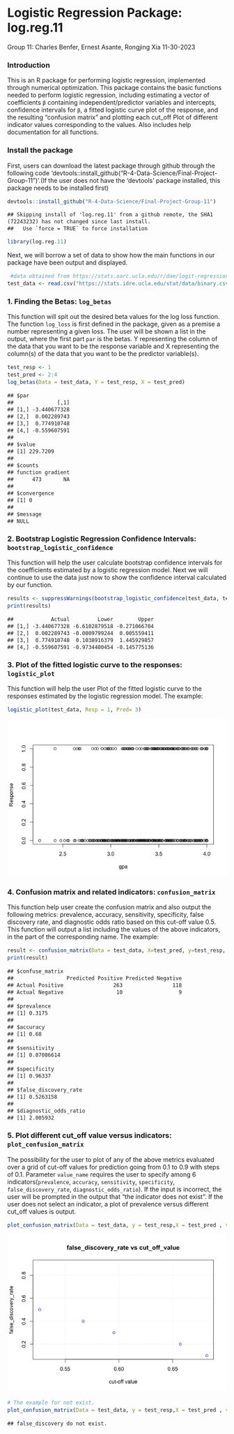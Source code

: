 Logistic Regression Package: log.reg.11
================
Group 11: Charles Benfer, Ernest Asante, Rongjing Xia
11-30-2023

### Introduction

This is an R package for performing logistic regression, implemented
through numerical optimization. This package contains the basic
functions needed to perform logistic regression, including estimating a
vector of coefficients `β` containing independent/predictor variables
and intercepts, confidence intervals for `β`, a fitted logistic curve
plot of the response, and the resulting “confusion matrix” and plotting
each cut_off Plot of different indicator values corresponding to the
values. Also includes help documentation for all functions.

### Install the package

First, users can download the latest package through github through the
following code
‘devtools::install_github(“R-4-Data-Science/Final-Project-Group-11”)’.(If
the user does not have the ‘devtools’ package installed, this package
needs to be installed first)

``` r
devtools::install_github("R-4-Data-Science/Final-Project-Group-11")
```

    ## Skipping install of 'log.reg.11' from a github remote, the SHA1 (72243232) has not changed since last install.
    ##   Use `force = TRUE` to force installation

``` r
library(log.reg.11)
```

Next, we will borrow a set of data to show how the main functions in our
package have been output and displayed.

``` r
 #data obtained from https://stats.oarc.ucla.edu/r/dae/logit-regression/
test_data <- read.csv("https://stats.idre.ucla.edu/stat/data/binary.csv")
```

### 1. Finding the Betas: `log_betas`

This function will spit out the desired beta values for the log loss
function. The function `log_loss` is first defined in the package, given
as a premise a number representing a given loss. The user will be shown
a list in the output, where the first part `par` is the betas. Y
representing the column of the data that you want to be the response
variable and X representing the column(s) of the data that you want to
be the predictor variable(s).

``` r
test_resp <- 1
test_pred <- 2:4
log_betas(Data = test_data, Y = test_resp, X = test_pred)
```

    ## $par
    ##              [,1]
    ## [1,] -3.440677328
    ## [2,]  0.002289743
    ## [3,]  0.774910748
    ## [4,] -0.559607591
    ## 
    ## $value
    ## [1] 229.7209
    ## 
    ## $counts
    ## function gradient 
    ##      473       NA 
    ## 
    ## $convergence
    ## [1] 0
    ## 
    ## $message
    ## NULL

### 2. Bootstrap Logistic Regression Confidence Intervals: `bootstrap_logistic_confidence`

This function will help the user calculate bootstrap confidence
intervals for the coefficients estimated by a logistic regression model.
Next we will continue to use the data just now to show the confidence
interval calculated by our function.

``` r
results <- suppressWarnings(bootstrap_logistic_confidence(test_data, test_resp, test_pred))
print(results)
```

    ##            Actual         Lower        Upper
    ## [1,] -3.440677328 -6.6102879518 -0.271066704
    ## [2,]  0.002289743 -0.0009799244  0.005559411
    ## [3,]  0.774910748  0.1038916379  1.445929857
    ## [4,] -0.559607591 -0.9734400454 -0.145775136

### 3. Plot of the fitted logistic curve to the responses: `logistic_plot`

This function will help the user Plot of the fitted logistic curve to
the responses estimated by the logistic regression model. The example:

``` r
logistic_plot(test_data, Resp = 1, Pred= 3)
```

![](README_files/figure-gfm/the%20example%20for%20the%20function%20logistic_plot-1.png)<!-- -->

### 4. Confusion matrix and related indicators: `confusion_matrix`

This function help user create the confusion matrix and also output the
following metrics: prevalence, accuracy, sensitivity, specificity, false
discovery rate, and diagnostic odds ratio based on this cut-off value
0.5. This function will output a list including the values of the above
indicators, in the part of the corresponding name. The example:

``` r
result <- confusion_matrix(Data = test_data, X=test_pred, y=test_resp, cut_off = 0.5)
print(result)
```

    ## $confuse_matrix
    ##                 Predicted Positive Predicted Negative
    ## Actual Positive                263                118
    ## Actual Negative                 10                  9
    ## 
    ## $prevalence
    ## [1] 0.3175
    ## 
    ## $accuracy
    ## [1] 0.68
    ## 
    ## $sensitivity
    ## [1] 0.07086614
    ## 
    ## $specificity
    ## [1] 0.96337
    ## 
    ## $false_discovery_rate
    ## [1] 0.5263158
    ## 
    ## $diagnostic_odds_ratio
    ## [1] 2.005932

### 5. Plot different cut_off value versus indicators: `plot_confusion_matrix`

The possibility for the user to plot of any of the above metrics
evaluated over a grid of cut-off values for prediction going from 0.1 to
0.9 with steps of 0.1. Parameter `value_name` requires the user to
specify among 6 indicators(`prevalence`, `accuracy`, `sensitivity`,
`specificity`, `false_discovery_rate`, `diagnostic_odds_ratio`). If the
input is incorrect, the user will be prompted in the output that “the
indicator does not exist”. If the user does not select an indicator, a
plot of prevalence versus different cut_off values is output.

``` r
plot_confusion_matrix(Data = test_data, y = test_resp,X = test_pred , value_name = 'false_discovery_rate')
```

![](README_files/figure-gfm/the%20example%20for%20the%20function%20plot_confusion_matrix-1.png)<!-- -->

``` r
# The example for not exist.
plot_confusion_matrix(Data = test_data, y = test_resp,X = test_pred , value_name = 'false_discovery')
```

    ## false_discovery do not exist.
